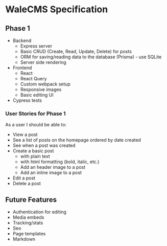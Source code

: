 # WaleCMS Specification

## Phase 1

- Backend
  - Express server
  - Basic CRUD (Create, Read, Update, Delete) for posts
  - ORM for saving/reading data to the database (Prisma) - use SQLite
  - Server side rendering
- Frontend
  - React
  - React Query
  - Custom webpack setup
  - Responsive images
  - Basic editing UI
- Cypress tests

### User Stories for Phase 1

As a user I should be able to:

- View a post
- See a list of posts on the homepage ordered by date created
- See when a post was created
- Create a basic post
  - with plain text
  - with html formatting (bold, italic, etc.)
  - Add an header image to a post
  - Add an inline image to a post
- Edit a post
- Delete a post

## Future Features

- Authentication for editing
- Media embeds
- Tracking/stats
- Seo
- Page templates
- Markdown
